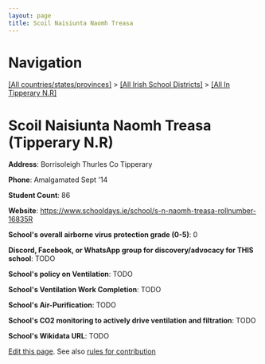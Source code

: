 ```yaml
---
layout: page
title: Scoil Naisiunta Naomh Treasa
---
```

# Navigation

[[All countries/states/provinces]](../../..) > [[All Irish School Districts]](../..) > [[All In Tipperary N.R]](..)

# Scoil Naisiunta Naomh Treasa (Tipperary N.R)

**Address**: Borrisoleigh Thurles Co Tipperary

**Phone**: Amalgamated Sept '14

**Student Count**: 86

**Website**: <https://www.schooldays.ie/school/s-n-naomh-treasa-rollnumber-16835R>

**School's overall airborne virus protection grade (0-5)**: 0

**Discord, Facebook, or WhatsApp group for discovery/advocacy for THIS school**: TODO

**School's policy on Ventilation**: TODO

**School's Ventilation Work Completion**: TODO

**School's Air-Purification**: TODO

**School's CO2 monitoring to actively drive ventilation and filtration**: TODO

**School's Wikidata URL**: TODO


[Edit this page](https://github.com/ventilate-schools/Ireland/edit/main/./Tipperary_N.R/Scoil_Naisiunta_Naomh_Treasa.md). See also [rules for contribution](../../../contribution-rules/)